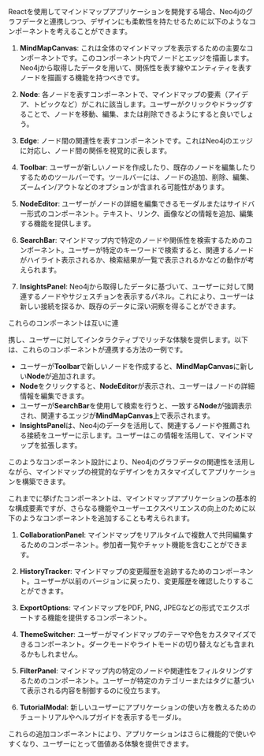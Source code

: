 Reactを使用してマインドマップアプリケーションを開発する場合、Neo4jのグラフデータと連携しつつ、デザインにも柔軟性を持たせるために以下のようなコンポーネントを考えることができます。

1. **MindMapCanvas**: これは全体のマインドマップを表示するための主要なコンポーネントです。このコンポーネント内でノードとエッジを描画します。Neo4jから取得したデータを用いて、関係性を表す線やエンティティを表すノードを描画する機能を持つべきです。

2. **Node**: 各ノードを表すコンポーネントで、マインドマップの要素（アイデア、トピックなど）がこれに該当します。ユーザーがクリックやドラッグすることで、ノードを移動、編集、または削除できるようにすると良いでしょう。

3. **Edge**: ノード間の関連性を表すコンポーネントです。これはNeo4jのエッジに対応し、ノード間の関係を視覚的に表します。

4. **Toolbar**: ユーザーが新しいノードを作成したり、既存のノードを編集したりするためのツールバーです。ツールバーには、ノードの追加、削除、編集、ズームイン/アウトなどのオプションが含まれる可能性があります。

5. **NodeEditor**: ユーザーがノードの詳細を編集できるモーダルまたはサイドバー形式のコンポーネント。テキスト、リンク、画像などの情報を追加、編集する機能を提供します。

6. **SearchBar**: マインドマップ内で特定のノードや関係性を検索するためのコンポーネント。ユーザーが特定のキーワードで検索すると、関連するノードがハイライト表示されるか、検索結果が一覧で表示されるかなどの動作が考えられます。

7. **InsightsPanel**: Neo4jから取得したデータに基づいて、ユーザーに対して関連するノードやサジェスチョンを表示するパネル。これにより、ユーザーは新しい接続を探るか、既存のデータに深い洞察を得ることができます。

これらのコンポーネントは互いに連

携し、ユーザーに対してインタラクティブでリッチな体験を提供します。以下は、これらのコンポーネントが連携する方法の一例です。

- ユーザーが**Toolbar**で新しいノードを作成すると、**MindMapCanvas**に新しい**Node**が追加されます。
- **Node**をクリックすると、**NodeEditor**が表示され、ユーザーはノードの詳細情報を編集できます。
- ユーザーが**SearchBar**を使用して検索を行うと、一致する**Node**が強調表示され、関連するエッジが**MindMapCanvas**上で表示されます。
- **InsightsPanel**は、Neo4jのデータを活用して、関連するノードや推薦される接続をユーザーに示します。ユーザーはこの情報を活用して、マインドマップを拡張します。

このようなコンポーネント設計により、Neo4jのグラフデータの関連性を活用しながら、マインドマップの視覚的なデザインをカスタマイズしてアプリケーションを構築できます。


これまでに挙げたコンポーネントは、マインドマップアプリケーションの基本的な構成要素ですが、さらなる機能やユーザーエクスペリエンスの向上のために以下のようなコンポーネントを追加することも考えられます。

1. **CollaborationPanel**: マインドマップをリアルタイムで複数人で共同編集するためのコンポーネント。参加者一覧やチャット機能を含むことができます。

2. **HistoryTracker**: マインドマップの変更履歴を追跡するためのコンポーネント。ユーザーが以前のバージョンに戻ったり、変更履歴を確認したりすることができます。

3. **ExportOptions**: マインドマップをPDF, PNG, JPEGなどの形式でエクスポートする機能を提供するコンポーネント。

4. **ThemeSwitcher**: ユーザーがマインドマップのテーマや色をカスタマイズできるコンポーネント。ダークモードやライトモードの切り替えなども含まれるかもしれません。

5. **FilterPanel**: マインドマップ内の特定のノードや関連性をフィルタリングするためのコンポーネント。ユーザーが特定のカテゴリーまたはタグに基づいて表示される内容を制御するのに役立ちます。

6. **TutorialModal**: 新しいユーザーにアプリケーションの使い方を教えるためのチュートリアルやヘルプガイドを表示するモーダル。

これらの追加コンポーネントにより、アプリケーションはさらに機能的で使いやすくなり、ユーザーにとって価値ある体験を提供できます。
